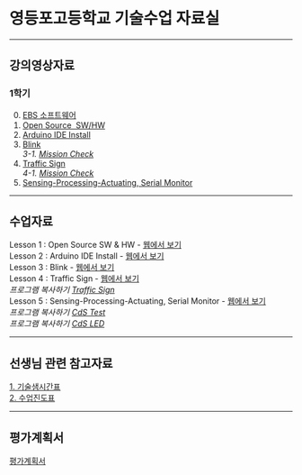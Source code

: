 # 영등포고등학교 기술수업 자료실

---
## 강의영상자료  
### 1학기
0. [EBS 소프트웨어](https://www.youtube.com/watch?v=0U0ve_HFUL8&index=1&list=PLvNzObWMMx6sOn-8v4n-03AvN0WJesphL)  
1. [Open Source  SW/HW](https://youtu.be/uzxkh0Kuxw4)  
2. [Arduino IDE Install](https://youtu.be/maocBcSlXoI)  
3. [Blink]( https://youtu.be/PdWDSBaDjAk)  
  *3-1. [Mission Check](https://youtu.be/gQwkho2GFw4)*  
4. [Traffic Sign](https://youtu.be/-ZfHFw6LWpg)  
  *4-1. [Mission Check](https://youtu.be/36Rng_rK9Ac)*  
5. [Sensing-Processing-Actuating, Serial Monitor](https://youtu.be/d-yImQZi-rE)  
  
  
---
## 수업자료
Lesson 1 : Open Source SW & HW - [웹에서 보기](https://1drv.ms/p/s!AuczxMq8lCmfqxL6RUZcV3rNwly1)    
Lesson 2 : Arduino IDE Install - [웹에서 보기](https://1drv.ms/p/s!AuczxMq8lCmfqxNV--n-ezM_aEAB)    
Lesson 3 : Blink - [웹에서 보기](https://1drv.ms/p/s!AuczxMq8lCmfqxdWAat3HAwLYn5c)    
Lesson 4 : Traffic Sign - [웹에서 보기](https://1drv.ms/p/s!AuczxMq8lCmfqyb1Uf4ST8qIkgfE)    
  *프로그램 복사하기 [Traffic Sign](https://github.com/mtinet/tech/blob/master/Traffic_Sign/Traffic_Sign.ino)*    
Lesson 5 : Sensing-Processing-Actuating, Serial Monitor - [웹에서 보기](https://1drv.ms/p/s!AuczxMq8lCmfqyeYfiT7ebj9rYrQ)    
  *프로그램 복사하기 [CdS Test](https://github.com/mtinet/tech/blob/master/CdS_test/CdS_test.ino)*    
  *프로그램 복사하기 [CdS LED](https://github.com/mtinet/tech/blob/master/CdS_led/CdS_led.ino)*    
    
---
## 선생님 관련 참고자료  
[1. 기술샘시간표](https://docs.google.com/presentation/d/1Cvb758ILrGwJwOGEWjotMPziGf45rx0jRTh863w12dc/edit?usp=sharing)  
[2. 수업진도표](https://docs.google.com/spreadsheets/d/1-CA9rqCuhi_lfbfPPH5vlXms9xTWV8lpVEOSls11wp0/edit?usp=sharing)  


---
## 평가계획서  

[평가계획서]()
